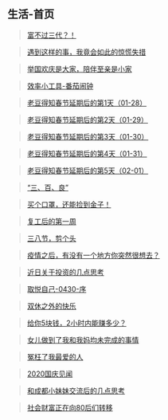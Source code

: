 ## 生活-首页

> [富不过三代？！](/life/gamble.md)

> [遇到这样的事，我竟会如此的惊慌失措](/life/lost-electric.md)

> [举国欢庆是大家，陪伴至亲是小家](/life/2019gqjw.md)

> [效率小工具-番茄闹钟](/life/time-control.md)

> [老豆得知春节延期后的第1天（01-28）](/life/defer-holidays-01.md)

> [老豆得知春节延期后的第2天（01-29）](/life/defer-holidays-02.md)

> [老豆得知春节延期后的第3天（01-30）](/life/defer-holidays-03.md)

> [老豆得知春节延期后的第4天（01-31）](/life/defer-holidays-04.md)

> [老豆得知春节延期后的第5天（02-01）](/life/defer-holidays-05.md)

> [“三、百、良”](/life/sbl.md)

> [买个口罩，还能捡到金子！](/life/buy-mask.md)

> [复工后的第一周](/life/rework-first.md)

> [三八节，剪个头](/life/38-haircut.md)

> [疫情之后，有没有一个地方你突然很想去？](/life/after-tour.md)

> [近日关于投资的几点思考](/life/thinkin-covid.md)

> [取悦自己-0430-序](/life/qyzj-001.md)

> [双休之外的快乐](/life/dobule-happy.md)

> [给你5块钱，2小时内能赚多少？](/life/qyzj-004.md)

> [女儿做到了我和我妈均未完成的事情](/life/jy-dad.md)

> [冤枉了我最爱的人](/life/qyzj-003.md)

> [2020国庆见闻](/life/gqjw-2020.md)

> [和成都小妹妹交流后的几点思考](/life/chat-202012.md)

> [社会财富正在向80后们转移](/life/xhjj-bj.md)